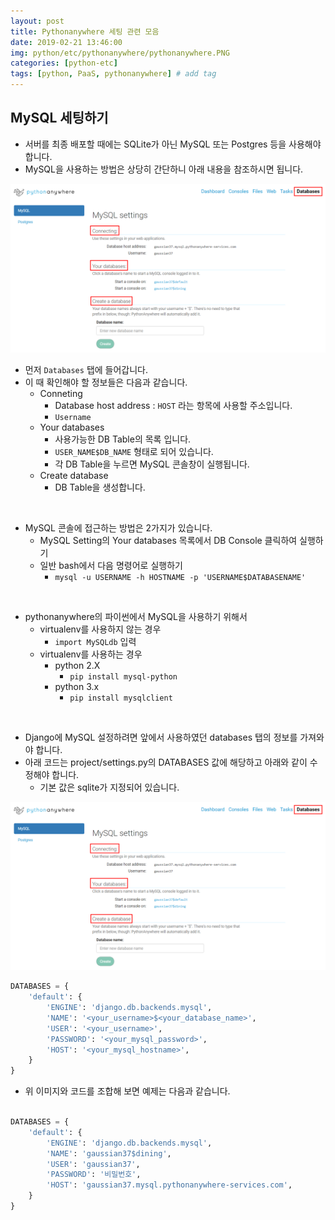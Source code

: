 ```yaml
---
layout: post
title: Pythonanywhere 세팅 관련 모음
date: 2019-02-21 13:46:00
img: python/etc/pythonanywhere/pythonanywhere.PNG
categories: [python-etc] 
tags: [python, PaaS, pythonanywhere] # add tag
---
```


## MySQL 세팅하기

+ 서버를 최종 배포할 때에는 SQLite가 아닌 MySQL 또는 Postgres 등을 사용해야 합니다.
+ MySQL을 사용하는 방법은 상당히 간단하니 아래 내용을 참조하시면 됩니다.

<img src="../assets/img/python/etc/pythonanywhere/databases.PNG" alt="Drawing" style="width: 600px;"/>

+ 먼저 `Databases` 탭에 들어갑니다.
+ 이 때 확인해야 할 정보들은 다음과 같습니다.
    + Conneting
        + Database host address : `HOST` 라는 항목에 사용할 주소입니다.
        + `Username`
    + Your databases
        + 사용가능한 DB Table의 목록 입니다.
        + `USER_NAME$DB_NAME` 형태로 되어 있습니다.
        + 각 DB Table을 누르면 MySQL 콘솔창이 실행됩니다.
    + Create database
        + DB Table을 생성합니다.
        
<br>

+ MySQL 콘솔에 접근하는 방법은 2가지가 있습니다.
    + MySQL Setting의 Your databases 목록에서 DB Console 클릭하여 실행하기
    + 일반 bash에서 다음 명령어로 실행하기
        + ``` mysql -u USERNAME -h HOSTNAME -p 'USERNAME$DATABASENAME' ```
        
<br>

+ pythonanywhere의 파이썬에서 MySQL을 사용하기 위해서
    + virtualenv를 사용하지 않는 경우
        + ``` import MySQLdb ``` 입력
    + virtualenv를 사용하는 경우
        + python 2.X
            + ``` pip install mysql-python ```
        + python 3.x
            + ``` pip install mysqlclient ```

<br>

+ Django에 MySQL 설정하려면 앞에서 사용하였던 databases 탭의 정보를 가져와야 합니다.
+ 아래 코드는 project/settings.py의 DATABASES 값에 해당하고 아래와 같이 수정해야 합니다.
    + 기본 값은 sqlite가 지정되어 있습니다.

<img src="../assets/img/python/etc/pythonanywhere/databases.PNG" alt="Drawing" style="width: 600px;"/>

```python
DATABASES = {
    'default': {
        'ENGINE': 'django.db.backends.mysql',
        'NAME': '<your_username>$<your_database_name>',
        'USER': '<your_username>',
        'PASSWORD': '<your_mysql_password>',
        'HOST': '<your_mysql_hostname>',
    }
}
```

+ 위 이미지와 코드를 조합해 보면 예제는 다음과 같습니다.

```python

DATABASES = {
    'default': {
        'ENGINE': 'django.db.backends.mysql',
        'NAME': 'gaussian37$dining',
        'USER': 'gaussian37',
        'PASSWORD': '비밀번호',
        'HOST': 'gaussian37.mysql.pythonanywhere-services.com',
    }
}

```